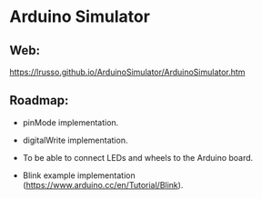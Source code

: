 # Arduino Simulator

## Web:

https://lrusso.github.io/ArduinoSimulator/ArduinoSimulator.htm

## Roadmap:

* pinMode implementation.

* digitalWrite implementation.

* To be able to connect LEDs and wheels to the Arduino board.

* Blink example implementation (https://www.arduino.cc/en/Tutorial/Blink).
